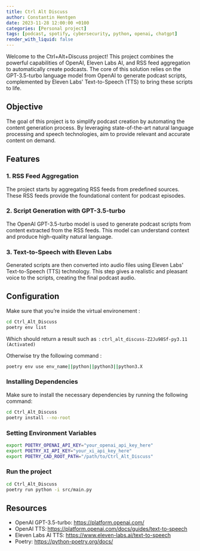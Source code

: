 ```yaml
---
title: Ctrl Alt Discuss
author: Constantin Hentgen
date: 2023-11-28 12:00:00 +0100
categories: [Personal project]
tags: [podcast, spotify, cybersecurity, python, openai, chatgpt]
render_with_liquid: false
---
```


Welcome to the Ctrl+Alt+Discuss project! This project combines the powerful capabilities of OpenAI, Eleven Labs AI, and RSS feed aggregation to automatically create podcasts. The core of this solution relies on the GPT-3.5-turbo language model from OpenAI to generate podcast scripts, complemented by Eleven Labs' Text-to-Speech (TTS) to bring these scripts to life.

## Objective

The goal of this project is to simplify podcast creation by automating the content generation process. By leveraging state-of-the-art natural language processing and speech technologies, aim to provide relevant and accurate content on demand.

## Features

### 1. RSS Feed Aggregation

The project starts by aggregating RSS feeds from predefined sources. These RSS feeds provide the foundational content for podcast episodes.

### 2. Script Generation with GPT-3.5-turbo

The OpenAI GPT-3.5-turbo model is used to generate podcast scripts from content extracted from the RSS feeds. This model can understand context and produce high-quality natural language.

### 3. Text-to-Speech with Eleven Labs

Generated scripts are then converted into audio files using Eleven Labs' Text-to-Speech (TTS) technology. This step gives a realistic and pleasant voice to the scripts, creating the final podcast audio.

## Configuration

Make sure that you’re inside the virtual environement :

```bash
cd Ctrl_Alt_Discuss
poetry env list
```

Which should return a result such as  :
`ctrl_alt_discuss-Z2Ju98Sf-py3.11 (Activated)`

Otherwise try the following command :

```bash
poetry env use env_name||python||python3||python3.X
```

### Installing Dependencies

Make sure to install the necessary dependencies by running the following command:

```bash
cd Ctrl_Alt_Discuss
poetry install --no-root
```

### Setting Environment Variables

```bash
export POETRY_OPENAI_API_KEY="your_openai_api_key_here"
export POETRY_XI_API_KEY="your_xi_api_key_here"
export POETRY_CAD_ROOT_PATH="/path/to/Ctrl_Alt_Discuss"
```

### Run the project

```bash
cd Ctrl_Alt_Discuss
poetry run python -i src/main.py
```

## Resources

- OpenAI GPT-3.5-turbo: https://platform.openai.com/
- OpenAI TTS: https://platform.openai.com/docs/guides/text-to-speech
- Eleven Labs AI TTS: https://www.eleven-labs.ai/text-to-speech
- Poetry: https://python-poetry.org/docs/
